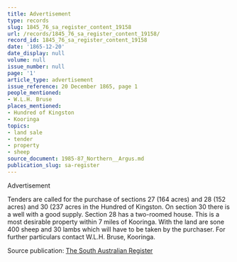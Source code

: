 ```yaml
---
title: Advertisement
type: records
slug: 1845_76_sa_register_content_19158
url: /records/1845_76_sa_register_content_19158/
record_id: 1845_76_sa_register_content_19158
date: '1865-12-20'
date_display: null
volume: null
issue_number: null
page: '1'
article_type: advertisement
issue_reference: 20 December 1865, page 1
people_mentioned:
- W.L.H. Bruse
places_mentioned:
- Hundred of Kingston
- Kooringa
topics:
- land sale
- tender
- property
- sheep
source_document: 1985-87_Northern__Argus.md
publication_slug: sa-register
---
```


Advertisement

Tenders are called for the purchase of sections 27 (164 acres) and 28 (152 acres) and 30 (237 acres in the Hundred of Kingston.  On section 30 there is a well with a good supply.  Section 28 has a two-roomed house.  This is a most desirable property within 7 miles of Kooringa.  With the land are sone 400 sheep and 30 lambs which will have to be taken by the purchaser.  For further particulars contact W.L.H. Bruse, Kooringa.

Source publication: [The South Australian Register](/publications/sa-register/)
